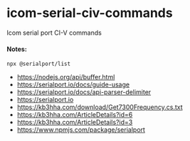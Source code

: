 # icom-serial-civ-commands
Icom serial port CI-V commands

#### Notes:
```
npx @serialport/list
```
- https://nodejs.org/api/buffer.html
- https://serialport.io/docs/guide-usage
- https://serialport.io/docs/api-parser-delimiter
- https://serialport.io
- https://kb3hha.com/download/Get7300Frequency.cs.txt
- https://kb3hha.com/ArticleDetails?id=6
- https://kb3hha.com/ArticleDetails?id=3
- https://www.npmjs.com/package/serialport

